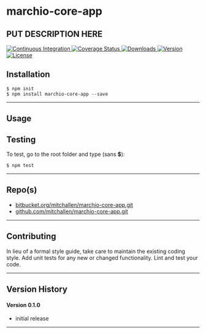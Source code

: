 marchio-core-app
==
PUT DESCRIPTION HERE
--

<p align="left">
  <a href="https://travis-ci.org/mitchallen/marchio-core-app">
    <img src="https://img.shields.io/travis/mitchallen/marchio-core-app.svg?style=flat-square" alt="Continuous Integration">
  </a>
  <a href="https://codecov.io/gh/mitchallen/marchio-core-app">
    <img src="https://codecov.io/gh/mitchallen/marchio-core-app/branch/master/graph/badge.svg" alt="Coverage Status">
  </a>
  <a href="https://npmjs.org/package/marchio-core-app">
    <img src="http://img.shields.io/npm/dt/marchio-core-app.svg?style=flat-square" alt="Downloads">
  </a>
  <a href="https://npmjs.org/package/marchio-core-app">
    <img src="http://img.shields.io/npm/v/marchio-core-app.svg?style=flat-square" alt="Version">
  </a>
  <a href="https://npmjs.com/package/marchio-core-app">
    <img src="https://img.shields.io/github/license/mitchallen/marchio-core-app.svg" alt="License"></a>
  </a>
</p>

## Installation

    $ npm init
    $ npm install marchio-core-app --save
  
* * *

## Usage

## Testing

To test, go to the root folder and type (sans __$__):

    $ npm test
   
* * *
 
## Repo(s)

* [bitbucket.org/mitchallen/marchio-core-app.git](https://bitbucket.org/mitchallen/marchio-core-app.git)
* [github.com/mitchallen/marchio-core-app.git](https://github.com/mitchallen/marchio-core-app.git)

* * *

## Contributing

In lieu of a formal style guide, take care to maintain the existing coding style.
Add unit tests for any new or changed functionality. Lint and test your code.

* * *

## Version History

#### Version 0.1.0 

* initial release

* * *
